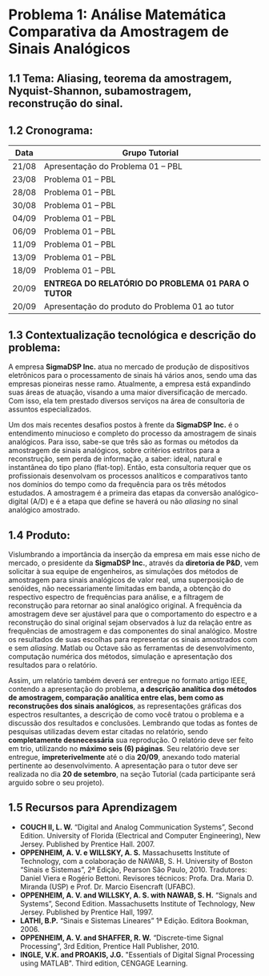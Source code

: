 # Problema 1: Análise Matemática Comparativa da Amostragem de Sinais Analógicos

## 1.1 Tema: Aliasing, teorema da amostragem, Nyquist-Shannon, subamostragem, reconstrução do sinal.

## 1.2 Cronograma:

| Data  | Grupo Tutorial                                       |
| ----- | ---------------------------------------------------- |
| 21/08 | Apresentação do Problema 01 – PBL                    |
| 23/08 | Problema 01 – PBL                                    |
| 28/08 | Problema 01 – PBL                                    |
| 30/08 | Problema 01 – PBL                                    |
| 04/09 | Problema 01 – PBL                                    |
| 06/09 | Problema 01 – PBL                                    |
| 11/09 | Problema 01 – PBL                                    |
| 13/09 | Problema 01 – PBL                                    |
| 18/09 | Problema 01 – PBL                                    |
| 20/09 | **ENTREGA DO RELATÓRIO DO PROBLEMA 01 PARA O TUTOR** |
| 20/09 | Apresentação do produto do Problema 01 ao tutor      |

## 1.3 Contextualização tecnológica e descrição do problema:

A empresa **SigmaDSP Inc.** atua no mercado de produção de dispositivos eletrônicos para o processamento de sinais há vários anos, sendo uma das empresas pioneiras nesse ramo. Atualmente, a empresa está expandindo suas áreas de atuação, visando a uma maior diversificação de mercado. Com isso, ela tem prestado diversos serviços na área de consultoria de assuntos especializados.

Um dos mais recentes desafios postos à frente da **SigmaDSP Inc.** é o entendimento minucioso e completo do processo da amostragem de sinais analógicos. Para isso, sabe-se que três são as formas ou métodos da amostragem de sinais analógicos, sobre critérios estritos para a reconstrução, sem perda de informação, a saber: ideal, natural e instantânea do tipo plano (flat-top). Então, esta consultoria requer que os profissionais desenvolvam os processos analíticos e comparativos tanto nos domínios do tempo como da frequência para os três métodos estudados. A amostragem é a primeira das etapas da conversão analógico-digital (A/D) e é a etapa que define se haverá ou não _aliasing_ no sinal analógico amostrado.

## 1.4 Produto:

Vislumbrando a importância da inserção da empresa em mais esse nicho de mercado, o presidente da **SigmaDSP Inc.**, através da **diretoria de P&D**, vem solicitar à sua equipe de engenheiros, as simulações dos métodos de amostragem para sinais analógicos de valor real, uma superposição de senóides, não necessariamente limitadas em banda, a obtenção do respectivo espectro de frequências para análise, e a filtragem de reconstrução para retornar ao sinal analógico original. A frequência da amostragem deve ser ajustável para que o comportamento do espectro e a reconstrução do sinal original sejam observados à luz da relação entre as frequências de amostragem e das componentes do sinal analógico. Mostre os resultados de suas escolhas para representar os sinais amostrados com e sem _aliasing_. Matlab ou Octave são as ferramentas de desenvolvimento, computação numérica dos métodos, simulação e apresentação dos resultados para o relatório.

Assim, um relatório também deverá ser entregue no formato artigo IEEE, contendo a apresentação do problema, **a descrição analítica dos métodos de amostragem, comparação analítica entre elas, bem como as reconstruções dos sinais analógicos**, as representações gráficas dos espectros resultantes, a descrição de como você tratou o problema e a discussão dos resultados e conclusões. Lembrando que todas as fontes de pesquisas utilizadas devem estar citadas no relatório, sendo **completamente desnecessária** sua reprodução. O relatório deve ser feito em trio, utilizando no **máximo seis (6) páginas**. Seu relatório deve ser entregue, **impreterivelmente** até o dia **20/09**, anexando todo material pertinente ao desenvolvimento. A apresentação para o tutor deve ser realizada no dia **20 de setembro**, na seção Tutorial (cada participante será arguido sobre o seu projeto).

## 1.5 Recursos para Aprendizagem

- **COUCH II, L. W.** “Digital and Analog Communication Systems”, Second Edition. University of Florida (Electrical and Computer Engineering), New Jersey. Published by Prentice Hall. 2007.
- **OPPENHEIM, A. V. e WILLSKY, A. S.** Massachusetts Institute of Technology, com a colaboração de NAWAB, S. H. University of Boston “Sinais e Sistemas”, 2ª Edição, Pearson São Paulo, 2010. Tradutores: Daniel Viera e Rogério Bettoni. Revisores técnicos: Profa. Dra. Maria D. Miranda (USP) e Prof. Dr. Marcio Eisencraft (UFABC).
- **OPPENHEIM, A. V. and WILLSKY, A. S. with NAWAB, S. H.** “Signals and Systems”, Second Edition. Massachusetts Institute of Technology, New Jersey. Published by Prentice Hall, 1997.
- **LATHI, B.P.** “Sinais e Sistemas Lineares” 1ª Edição. Editora Bookman, 2006.
- **OPPENHEIM, A. V. and SHAFFER, R. W.** “Discrete-time Signal Processing”, 3rd Edition, Prentice Hall Publisher, 2010.
- **INGLE, V.K. and PROAKIS, J.G.** "Essentials of Digital Signal Processing using MATLAB". Third edition, CENGAGE Learning.
